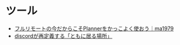 # ツール

- [フルリモートの今だからこそPlannerをかっこよく使おう｜ma1979](https://note.com/ma1979/n/n13b7705e159f)
- [discordが再定義する「ともに居る場所」](https://note.com/papanda0806/n/nb662872c422e)